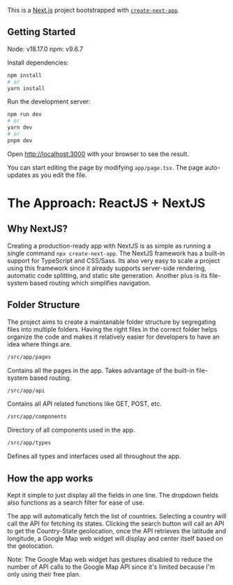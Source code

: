 This is a [Next.js](https://nextjs.org/) project bootstrapped with [`create-next-app`](https://github.com/vercel/next.js/tree/canary/packages/create-next-app).

## Getting Started

Node: v18.17.0
npm: v9.6.7

Install dependencies:
```bash
npm install
# or
yarn install
```

Run the development server:

```bash
npm run dev
# or
yarn dev
# or
pnpm dev
```

Open [http://localhost:3000](http://localhost:3000) with your browser to see the result.

You can start editing the page by modifying `app/page.tsx`. The page auto-updates as you edit the file.

# The Approach: ReactJS + NextJS

## Why NextJS?

Creating a production-ready app with NextJS is as simple as running a single command `npx create-next-app`. The NextJS framework has a built-in support for TypeScript and CSS/Sass. Its also very easy to scale a project using this framework since it already supports server-side rendering, automatic code splitting, and static site generation. Another plus is its file-system based routing which simplifies navigation.

## Folder Structure

The project aims to create a maintanable folder structure by segregating files into multiple folders. Having the right files in the correct folder helps organize the code and makes it relatively easier for developers to have an idea where things are.

```bash
/src/app/pages
```
Contains all the pages in the app. Takes advantage of the built-in file-system based routing.

```bash
/src/app/api
```
Contains all API related functions like GET, POST, etc.

```bash
/src/app/components
```
Directory of all components used in the app.

```bash
/src/app/types
```
Defines all types and interfaces used all throughout the app.

## How the app works

Kept it simple to just display all the fields in one line. The dropdown fields also functions as a search filter for ease of use.

The app will automatically fetch the list of countries. Selecting a country will call the API for fetching its states. Clicking the search button will call an API to get the Country-State geolocation, once the API retrieves the latitude and longitude, a Google Map web widget will display and center itself based on the geolocation.

Note: The Google Map web widget has gestures disabled to reduce the number of API calls to the Google Map API since it's limited because I'm only using their free plan.
